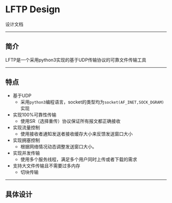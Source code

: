 # LFTP Design

设计文档

---
## 简介
LFTP是一个采用python3实现的基于UDP传输协议的可靠文件传输工具

---
## 特点

- 基于UDP
  - 采用`python3`编程语言，socket的类型均为`socket(AF_INET,SOCK_DGRAM)`实现
- 实现100%可靠性传输
  - 使用SR（选择重传）协议保证所有报文都正确接收
- 实现流量控制
  - 使用接收者通知发送者接收缓存大小来反馈发送窗口大小
- 实现拥塞控制
  - 根据网络情况动态调整发送窗口大小。
- 实现并发传输
  - 使用多个服务线程，满足多个用户同时上传或者下载的需求
- 支持大文件传输且不需要过多内存
  - 切块传输

---

## 具体设计

### 